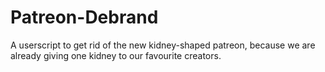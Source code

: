 # Patreon-Debrand
A userscript to get rid of the new kidney-shaped patreon, because we are already giving one kidney to our favourite creators.
